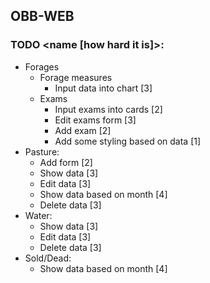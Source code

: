 ## OBB-WEB 

### TODO <name [how hard it is]>:
* Forages
    * Forage measures
        * Input data into chart [3]
    * Exams
        * Input exams into cards [2]
        * Edit exams form [3]
        * Add exam [2]
        * Add some styling based on data [1]
* Pasture:
    * Add form [2]
    * Show data [3]
    * Edit data [3]
    * Show data based on month [4]
    * Delete data [3]
* Water:
    * Show data [3]
    * Edit data [3]
    * Delete data [3]
* Sold/Dead:
    * Show data based on month [4]